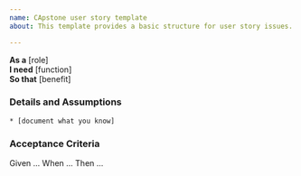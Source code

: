 ```yaml
---
name: CApstone user story template
about: This template provides a basic structure for user story issues.

---
```


**As a** [role]  
**I need** [function]  
**So that** [benefit]  
      
### Details and Assumptions
    * [document what you know]      
### Acceptance Criteria     
Given  ...
When  ...
Then  ...
